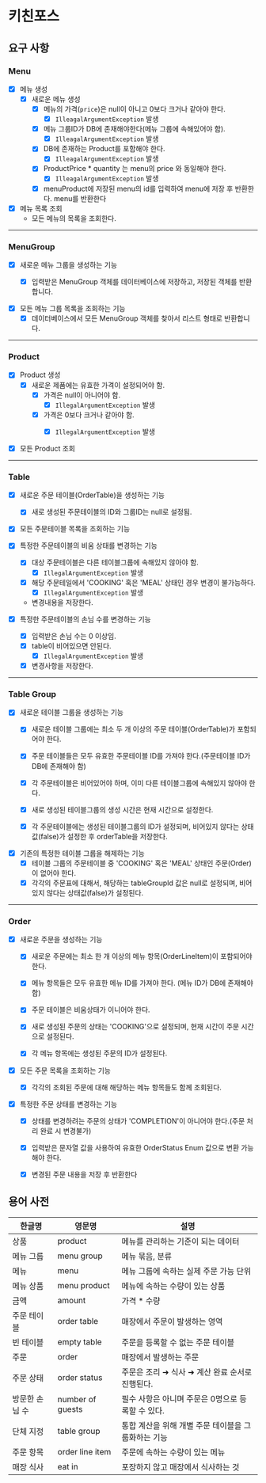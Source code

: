 # 키친포스

## 요구 사항

### Menu

- [x] 메뉴 생성
    - [x] 새로운 메뉴 생성
        - [x] 메뉴의 가격(`price`)은 null이 아니고 0보다 크거나 같아야 한다.
          - [x] `IlleagalArgumentException` 발생
        - [x] 메뉴 그룹ID가 DB에 존재해야한다(메뉴 그룹에 속해있어야 함).
          - [x] `IlleagalArgumentException` 발생
        - [x] DB에 존재하는 Product를 포함해야 한다.
            - [x] `IlleagalArgumentException` 발생
        - [x] ProductPrice * quantity 는 menu의 price 와 동일해야 한다.
          - [x] `IlleagalArgumentException` 발생
        - [x] menuProduct에 저장된 menu의 id를 입력하여 menu에 저장 후 반환한다. menu를 반환한다

- [x] 메뉴 목록 조회
    - 모든 메뉴의 목록을 조회한다.

---

### MenuGroup

- [x] 새로운 메뉴 그룹을 생성하는 기능
    - [x] 입력받은 MenuGroup 객체를 데이터베이스에 저장하고, 저장된 객체를 반환합니다.


- [x] 모든 메뉴 그룹 목록을 조회하는 기능
    - [x] 데이터베이스에서 모든 MenuGroup 객체를 찾아서 리스트 형태로 반환합니다.
---
    
### Product

- [x] Product 생성
    - [x] 새로운 제품에는 유효한 가격이 설정되어야 함.
        - [x] 가격은 null이 아니어야 함.
          - [x] `IllegalArgumentException` 발생
        - [x] 가격은 0보다 크거나 같아야 함.
          - [x] `IllegalArgumentException` 발생
    

- [x] 모든 Product 조회

---
### Table
- [x] 새로운 주문 테이블(OrderTable)을 생성하는 기능
    - [x] 새로 생성된 주문테이블의 ID와 그룹ID는 null로 설정됨.


- [x] 모든 주문테이블 목록을 조회하는 기능


- [x] 특정한 주문테이블의 비움 상태를 변경하는 기능
    - [x] 대상 주문테이블은 다른 테이블그룹에 속해있지 않아야 함.
      - [x] `IllegalArgumentException` 발생
    - [x] 해당 주문테일에서 'COOKING' 혹은 'MEAL' 상태인 경우 변경이 불가능하다.
      - [x] `IllegalArgumentException` 발생
    - 변경내용을 저장한다.

- [x] 특정한 주문테이블의 손님 수를 변경하는 기능
    - [x] 입력받은 손님 수는 0 이상임.
    - [x] table이 비어있으면 안된다.
        - [x] `IllegalArgumentException` 발생
    - [x] 변경사항을 저장한다.

---

### Table Group

- [x] 새로운 테이블 그룹을 생성하는 기능
    - [x] 새로운 테이블 그룹에는 최소 두 개 이상의 주문 테이블(OrderTable)가 포함되어야 한다.
    - [x] 주문 테이블들은 모두 유효한 주문테이블 ID를 가져야 한다.(주문테이블 ID가 DB에 존재해야 함)
    - [x] 각 주문테이블은 비어있어야 하며, 이미 다른 테이블그룹에 속해있지 않아야 한다.
    - [x] 새로 생성된 테이블그룹의 생성 시간은 현재 시간으로 설정한다.
    - [x] 각 주문테이블에는 생성된 테이블그룹의 ID가 설정되며, 비어있지 않다는 상태값(false)가 설정한 후 orderTable을 저장한다.


- [x] 기존의 특정한 테이블 그룹을 해제하는 기능
    - [x] 테이블 그룹의 주문테이블 중 'COOKING' 혹은 'MEAL' 상태인 주문(Order)이 없어야 한다.
    - [x] 각각의 주문표에 대해서, 해당하는 tableGroupId 값은 null로 설정되며, 비어있지 않다는 상태값(false)가 설정된다.

---

### Order

- [x] 새로운 주문을 생성하는 기능
    - [x] 새로운 주문에는 최소 한 개 이상의 메뉴 항목(OrderLineItem)이 포함되어야 한다.
    - [x] 메뉴 항목들은 모두 유효한 메뉴 ID를 가져야 한다. (메뉴 ID가 DB에 존재해야 함)
    - [x] 주문 테이블은 비움상태가 이니어야 한다.
    - [x] 새로 생성된 주문의 상태는 'COOKING'으로 설정되며, 현재 시간이 주문 시간으로 설정된다.
    - [x] 각 메뉴 항목에는 생성된 주문의 ID가 설정된다.


- [x] 모든 주문 목록을 조회하는 기능
    - [x] 각각의 조회된 주문에 대해 해당하는 메뉴 항목들도 함께 조회된다.


- [x] 특정한 주문 상태를 변경하는 기능
    - [x] 상태를 변경하려는 주문의 상태가 'COMPLETION'이 아니어야 한다.(주문 처리 완료 시 변경불가)
    - [x] 입력받은 문자열 값을 사용하여 유효한 OrderStatus Enum 값으로 변환 가능해야 한다.
    - [x] 변경된 주문 내용을 저장 후 반환한다 


## 용어 사전

| 한글명      | 영문명              | 설명                            |
|----------|------------------|-------------------------------|
| 상품       | product          | 메뉴를 관리하는 기준이 되는 데이터           |
| 메뉴 그룹    | menu group       | 메뉴 묶음, 분류                     |
| 메뉴       | menu             | 메뉴 그룹에 속하는 실제 주문 가능 단위        |
| 메뉴 상품    | menu product     | 메뉴에 속하는 수량이 있는 상품             |
| 금액       | amount           | 가격 * 수량                       |
| 주문 테이블   | order table      | 매장에서 주문이 발생하는 영역              |
| 빈 테이블    | empty table      | 주문을 등록할 수 없는 주문 테이블           |
| 주문       | order            | 매장에서 발생하는 주문                  |
| 주문 상태    | order status     | 주문은 조리 ➜ 식사 ➜ 계산 완료 순서로 진행된다. |
| 방문한 손님 수 | number of guests | 필수 사항은 아니며 주문은 0명으로 등록할 수 있다. |
| 단체 지정    | table group      | 통합 계산을 위해 개별 주문 테이블을 그룹화하는 기능 |
| 주문 항목    | order line item  | 주문에 속하는 수량이 있는 메뉴             |
| 매장 식사    | eat in           | 포장하지 않고 매장에서 식사하는 것           |
